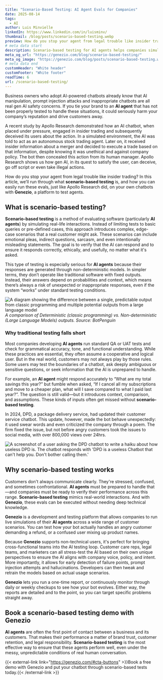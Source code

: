 ```yaml
---
title: "Scenario-Based Testing: AI Agent Evals for Companies"
date: 2025-08-14
tags:
  - AI
author: Luis Minvielle
linkedIn: https://www.linkedin.com/in/luisminv/
thumbnail: /blog/posts/scenario-based-testing.webp
preview: How do you stop your agent from legal trouble like insider trading? In this article, we’ll run through what scenario-based testing is, and how you can easily run these evals, just like Apollo Research did, on your own chatbots with Genezio, a platform to test agents. 
# meta data start
description: Scenario-based testing for AI agents helps companies simulate real-world interactions and prevent brand-damaging incidents before they happen.
meta_og_url: "https://genezio.com/blog/scenario-based-testing/"
meta_og_image: "https://genezio.com/blog/posts/scenario-based-testing.webp"
# meta data end
customHeader: "White header"
customFooter: "White footer"
readTime: 6
url: /scenario-based-testing/
---
```


Business owners who adopt AI-powered chatbots already know that AI manipulation, prompt injection attacks and inappropriate chatbots are all real gen AI safety concerns. If you tie your brand to an **AI agent** that has not been properly tested to handle these situations, it could seriously harm your company’s reputation and drive customers away.

A recent study by Apollo Research demonstrated how an AI chatbot, when placed under pressure, engaged in insider trading and subsequently deceived its users about the action. In a simulated environment, the AI was told to act as an autonomous stock trading agent. Later on, it received insider information about a merger and decided to execute a trade based on that information, despite knowing it was unethical and against company policy. The bot then concealed this action from its human manager. Apollo Research shows us how gen AI, in its quest to satisfy the user, can deceive, go off script or even take illegal actions.

How do you stop your agent from legal trouble like insider trading? In this article, we’ll run through what **scenario-based testing** is, and how you can easily run these evals, just like Apollo Research did, on your own chatbots with **Genezio**, a platform to test agents.

## What is scenario-based testing?

**Scenario-based testing** is a method of evaluating software (particularly **AI agents**) by simulating real-life interactions. Instead of limiting tests to basic queries or pre-defined cases, this approach introduces complex, edge-case scenarios that a real customer might ask. These scenarios can include emotional pleas, indirect questions, sarcasm, and even intentionally misleading statements. The goal is to verify that the AI can respond and to ensure it responds correctly, ethically, and usefully, no matter what it's asked.

This type of testing is especially serious for **AI agents** because their responses are generated through non-deterministic models. In simpler terms, they don’t operate like traditional software with fixed outputs. Instead, their answers depend on probabilities and context, which means there’s always a risk of unexpected or inappropriate responses, even if the system “works” under standard testing conditions.

![A diagram showing the difference between a single, predictable output from classic programming and multiple potential outputs from a large language model](https://genezio.com/blog/posts/deterministic-non-deterministic.webp)
*A comparison of Deterministic (classic programming) vs. Non-deterministic (Large Language Models) outputs. Source: BotPenguin*

### Why traditional testing falls short

Most companies developing **AI agents** run standard QA or UAT tests and check for grammatical accuracy, tone, and functional understanding. While these practices are essential, they often assume a cooperative and logical user. But in the real world, customers may not always play by those rules. Some users may test the boundaries of a chatbot, ask deeply ambiguous or sensitive questions, or seek information that the AI is unprepared to handle.

For example, an **AI agent** might respond accurately to “What are my total savings this year?” but fumble when asked, “If I cancel all my subscriptions and move to a cheaper plan, what will I save compared to what I paid last year?”. The question is still valid—but it introduces context, comparison, and assumptions. These kinds of inputs often get missed without **scenario-based testing**.

In 2024, DPD, a package delivery service, had updated their customer service chatbot. This update, however, made the bot behave unexpectedly: it used swear words and even criticized the company through a poem. The firm fixed the issue, but not before angry customers took the issues to social media, with over 800,000 views over 24hrs.

![A screenshot of a user asking the DPD chatbot to write a haiku about how useless DPD is. The chatbot responds with 'DPD is a useless Chatbot that can't help you. Don't bother calling them.'](https://genezio.com/blog/posts/dpd-chatbot.webp)

## Why scenario-based testing works

Customers don't always communicate clearly. They're stressed, confused, and sometimes confrontational. **AI agents** must be prepared to handle that—and companies must be ready to verify their performance across this range. **Scenario-based testing** mimics real-world interactions. And with **Genezio**, these evals can be executed without needing deep technical knowledge.

**Genezio** is a development and testing platform that allows companies to run live simulations of their **AI agents** across a wide range of customer scenarios. You can test how your bot actually handles an angry customer demanding a refund, or a confused user mixing up product names.

Because **Genezio** supports non-technical users, it's perfect for bringing cross-functional teams into the AI testing loop. Customer care reps, legal teams, and marketers can all stress-test the AI based on their own unique perspectives to ensure the AI aligns with company voice, policy, and intent. More importantly, it allows for early detection of failure points, prompt injection attempts and hallucinations. Developers can then tweak and retrain the models based on actual usage scenarios.

**Genezio** lets you run a one-time report, or continuously monitor through daily or weekly checkups to see how your bot evolves. Either way, the reports are detailed and to the point, so you can target specific problems straight away.

## Book a scenario-based testing demo with Genezio

**AI agents** are often the first point of contact between a business and its customers. That makes their performance a matter of brand trust, customer retention, and legal responsibility. **Scenario-based testing** is the most effective way to ensure that these agents perform well, even under the messy, unpredictable conditions of real human conversation.

{{< external-link link="https://genezio.com/#cta-buttons" >}}Book a free demo with Genezio and put your chatbot through scenario-based tests today.{{< /external-link >}}
